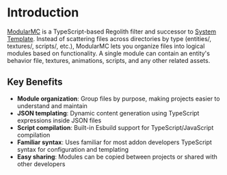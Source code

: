# Introduction

[ModularMC](https://github.com/Nusiq/regolith-filters/tree/master/modular_mc) is a TypeScript-based Regolith filter and successor to [System Template](https://github.com/Nusiq/regolith-filters/tree/master/system_template). Instead of scattering files across directories by type (entities/, textures/, scripts/, etc.), ModularMC lets you organize files into logical modules based on functionality. A single module can contain an entity's behavior file, textures, animations, scripts, and any other related assets.

## Key Benefits

- **Module organization**: Group files by purpose, making projects easier to understand and maintain
- **JSON templating**: Dynamic content generation using TypeScript expressions inside JSON files
- **Script compilation**: Built-in Esbuild support for TypeScript/JavaScript compilation
- **Familiar syntax**: Uses familiar for most addon developers TypeScript syntax for configuration and templating
- **Easy sharing**: Modules can be copied between projects or shared with other developers
